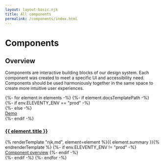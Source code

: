```yaml
---
layout: layout-basic.njk
title: All components
permalink: /components/index.html
---
```


<pfe-band class="header" use-grid>
  <h1 slot="header">Components</h1>
</pfe-band>

<pfe-band class="header" size="small" color-palette="lightest" use-grid>
  <h2 slot="header">Overview</h2>
  <p>
    Components are interactive building blocks of our design system.
    Each component was created to meet a specific UI and accessibility need.
    Components should be used harmoniously together in the same space to create more intuitive user experiences.
  </p>
</pfe-band>

<pfe-band class="header" size="small" color-palette="lightest" use-grid>

<div class="pfe-l-grid pfe-m-gutters pfe-m-all-6-col">
  {%- for element in elements -%}
  {%- if element.docsTemplatePath -%}
    <div class="component-preview">
      <div class="component-preview--container">
        {%- if env.ELEVENTY_ENV == "prod" -%}
        <a href="/components/{{ element.slug }}/" aria-label="{{ element.title }}">
          <div class="preview-image" style="background-image: url(/components/{{ element.slug }}/docs/preview.png);"></div>
        </a>
        {%- else -%}
        <div class="preview-image" style="background-image: url(/components/{{ element.slug }}/docs/preview.png);"></div>
        <div class="overlay">
          <pfe-cta priority="secondary" variant="wind"><a href="/components/{{ element.slug }}/demo/">Demo</a></pfe-cta>
        </div>
        {%- endif -%}
      </div>
      <h3>
        <a href="/components/{{ element.slug }}/">{{ element.title }}</a>
      </h3>
      {% renderTemplate "njk,md", element=element %}{{ element.summary }}{% endrenderTemplate %}
      {%- if env.ELEVENTY_ENV != "prod" -%}
      <pfe-cta><a href="/components/{{ element.slug }}/">Component overview</a></pfe-cta>
      {%- endif -%}
    </div>
  {%- endif -%}
  {%- endfor -%}
</div>

</pfe-band>
